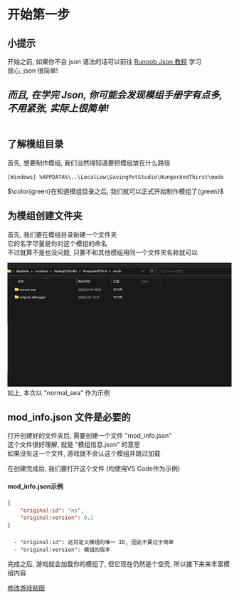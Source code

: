 开始第一步
=================
小提示
-----
开始之前, 如果你不会 json 语法的话可以前往 [Runoob Json 教程](https://www.runoob.com/json/json-tutorial.html) 学习  
放心, json 很简单!  

*而且, 在学完 Json, 你可能会发现模组手册字有点多, 不用紧张, 实际上很简单!*
<br>
<br>
<br>
了解模组目录
-------------
首先, 想要制作模组, 我们当然得知道要把模组放在什么路径  

```
[Windows] %APPDATA%\..\LocalLow\SavingPotStudio\HungerAndThirst\mods
```

 $\color{green}在知道模组目录之后, 我们就可以正式开始制作模组了{green}$

为模组创建文件夹
------------------
首先, 我们要在模组目录新建一个文件夹  
它的名字尽量是你对这个模组的命名  
不过就算不是也没问题, 只要不和其他模组用同一个文件夹名称就可以

![模组路径示例](https://github.com/SavingPot/Game-Mod-Manual/blob/main/Pictures/How%20To%20Start/how_to_start_mod_path.png "模组路径示例")  
如上, 本次以 "normal_sea" 作为示例  
  
  
mod_info.json 文件是必要的
-----------------
打开创建好的文件夹后, 需要创建一个文件 "mod_info.json"  
这个文件很好理解, 就是 "模组信息.json" 的意思  
如果没有这一个文件, 游戏就不会认这个模组并跳过加载  

在创建完成后, 我们要打开这个文件   (均使用VS Code作为示例)

#### mod_info.json示例
```json
{
    "original:id": "ns",
    "original:version": 0.1
}
```

####
```
  - "original:id": 这将定义模组的唯一 ID, 因此不要过于简单
  - "original:version": 模组的版本
```
  
完成之后, 游戏就会加载你的模组了, 但它现在仍然是个空壳, 所以接下来来丰富模组内容
  
[修改游戏贴图](https://github.com/SavingPot/Game-Mod-Manual/blob/main/Change%20Game%20Textures.md)  
